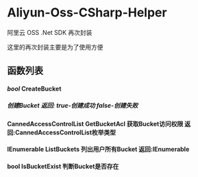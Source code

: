 # Aliyun-Oss-CSharp-Helper

阿里云 OSS .Net SDK 再次封装

这里的再次封装主要是为了使用方便

<h2>函数列表
<h4><em>bool</em> CreateBucket
<h5>创建Bucket 返回: true-创建成功 false-创建失败
<h4>CannedAccessControlList GetBucketAcl 获取Bucket访问权限 返回:CannedAccessControlList枚举类型
<h4>IEnumerable<Bucket> ListBuckets 列出用户所有Bucket 返回:IEnumerable<Bucket>
<h4>bool IsBucketExist 判断Bucket是否存在

